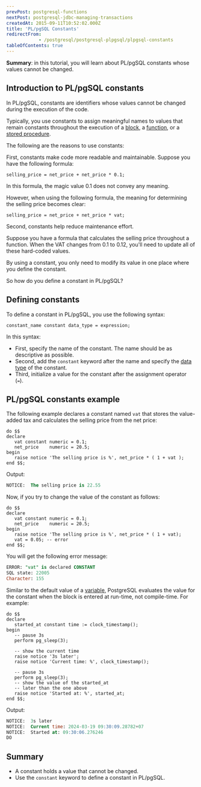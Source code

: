 ```yaml
---
prevPost: postgresql-functions
nextPost: postgresql-jdbc-managing-transactions
createdAt: 2015-09-11T10:52:02.000Z
title: 'PL/pgSQL Constants'
redirectFrom: 
            - /postgresql/postgresql-plpgsql/plpgsql-constants
tableOfContents: true
---
```


**Summary**: in this tutorial, you will learn about PL/pgSQL constants whose values cannot be changed.

## Introduction to PL/pgSQL constants

In PL/pgSQL, constants are identifiers whose values cannot be changed during the execution of the code.

Typically, you use constants to assign meaningful names to values that remain constants throughout the execution of a [block](/postgresql/postgresql-plpgsql/plpgsql-block-structure), a [function](/postgresql/postgresql-functions), or a [stored procedure](/postgresql/postgresql-plpgsql/postgresql-create-procedure).

The following are the reasons to use constants:

First, constants make code more readable and maintainable. Suppose you have the following formula:

```
selling_price = net_price + net_price * 0.1;
```

In this formula, the magic value 0.1 does not convey any meaning.

However, when using the following formula, the meaning for determining the selling price becomes clear:

```
selling_price = net_price + net_price * vat;
```

Second, constants help reduce maintenance effort.

Suppose you have a formula that calculates the selling price throughout a function. When the VAT changes from 0.1 to 0.12, you'll need to update all of these hard-coded values.

By using a constant, you only need to modify its value in one place where you define the constant.

So how do you define a constant in PL/pgSQL?

## Defining constants

To define a constant in PL/pgSQL, you use the following syntax:

```
constant_name constant data_type = expression;
```

In this syntax:

- First, specify the name of the constant. The name should be as descriptive as possible.
- Second, add the `constant` keyword after the name and specify the [data type](/postgresql/postgresql-data-types) of the constant.
- Third, initialize a value for the constant after the assignment operator (`=`).

## PL/pgSQL constants example

The following example declares a constant named `vat` that stores the value-added tax and calculates the selling price from the net price:

```
do $$
declare
   vat constant numeric = 0.1;
   net_price    numeric = 20.5;
begin
   raise notice 'The selling price is %', net_price * ( 1 + vat );
end $$;
```

Output:

```sql
NOTICE:  The selling price is 22.55
```

Now, if you try to change the value of the constant as follows:

```
do $$
declare
   vat constant numeric = 0.1;
   net_price    numeric = 20.5;
begin
   raise notice 'The selling price is %', net_price * ( 1 + vat);
   vat = 0.05; -- error
end $$;
```

You will get the following error message:

```sql
ERROR: "vat" is declared CONSTANT
SQL state: 22005
Character: 155
```

Similar to the default value of a [variable](/postgresql/postgresql-plpgsql/plpgsql-variables), PostgreSQL evaluates the value for the constant when the block is entered at run-time, not compile-time. For example:

```
do $$
declare
   started_at constant time := clock_timestamp();
begin
   -- pause 3s
   perform pg_sleep(3);

   -- show the current time
   raise notice '3s later';
   raise notice 'Current time: %', clock_timestamp();

   -- pause 3s
   perform pg_sleep(3);
   -- show the value of the started_at
   -- later than the one above
   raise notice 'Started at: %', started_at;
end $$;
```

Output:

```sql
NOTICE:  3s later
NOTICE:  Current time: 2024-03-19 09:30:09.28782+07
NOTICE:  Started at: 09:30:06.276246
DO
```

## Summary

- A constant holds a value that cannot be changed.
- Use the `constant` keyword to define a constant in PL/pgSQL.
